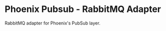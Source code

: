 Phoenix Pubsub - RabbitMQ Adapter
=================================

RabbitMQ adapter for Phoenix's PubSub layer.
